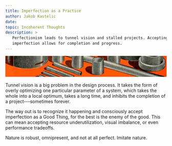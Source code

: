 ```yaml
---
title: Imperfection as a Practice
author: Jakob Kastelic
date:
topic: Incoherent Thoughts
description: >
   Perfectionism leads to tunnel vision and stalled projects. Accepting
   imperfection allows for completion and progress.
---
```


![](../images/phen.jpg)

Tunnel vision is a big problem in the design process. It takes the form of
overly optimizing one particular parameter of a system, which takes the whole
into a local optimum, takes a long time, and inhibits the completion of a
project---sometimes forever.

The way out is to recognize it happening and consciously accept imperfection as
a Good Thing, for the best is the enemy of the good. This can mean accepting
resource underutilization, visual imbalance, or even performance tradeoffs.

Nature is robust, omnipresent, and not at all perfect. Imitate nature.
